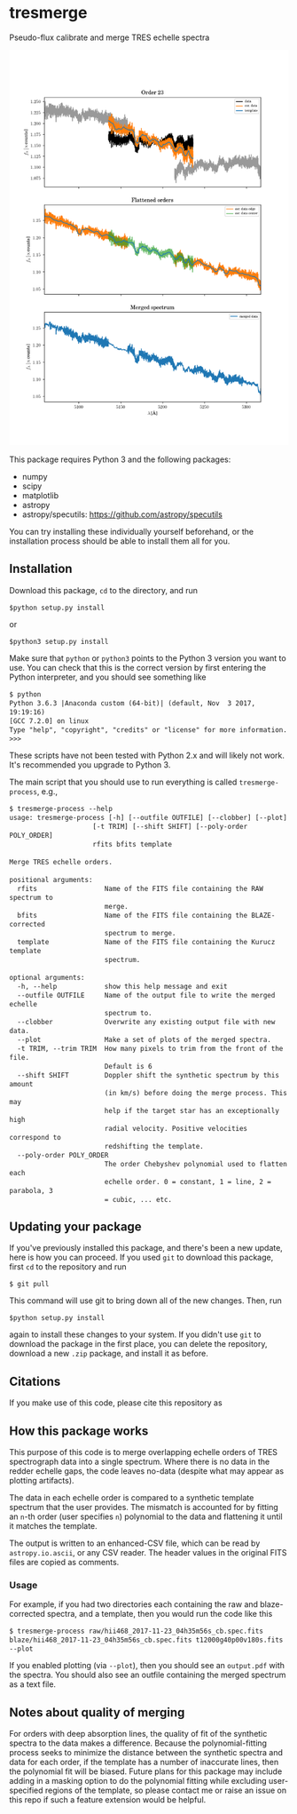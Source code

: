 # tresmerge
Pseudo-flux calibrate and merge TRES echelle spectra

![Sample](sample.png)


This package requires Python 3 and the following packages:

* numpy
* scipy
* matplotlib
* astropy
* astropy/specutils: https://github.com/astropy/specutils

You can try installing these individually yourself beforehand, or the installation process should be able to install them all for you.

## Installation

Download this package, `cd` to the directory, and run

    $python setup.py install

or

    $python3 setup.py install

Make sure that `python` or `python3` points to the Python 3 version you want to use. You can check that this is the correct version by first entering the Python interpreter, and you should see something like

    $ python
    Python 3.6.3 |Anaconda custom (64-bit)| (default, Nov  3 2017, 19:19:16)
    [GCC 7.2.0] on linux
    Type "help", "copyright", "credits" or "license" for more information.
    >>>

These scripts have not been tested with Python 2.x and will likely not work. It's recommended you upgrade to Python 3.

The main script that you should use to run everything is called `tresmerge-process`, e.g.,

    $ tresmerge-process --help
    usage: tresmerge-process [-h] [--outfile OUTFILE] [--clobber] [--plot]
                         [-t TRIM] [--shift SHIFT] [--poly-order POLY_ORDER]
                         rfits bfits template

    Merge TRES echelle orders.

    positional arguments:
      rfits                 Name of the FITS file containing the RAW spectrum to
                            merge.
      bfits                 Name of the FITS file containing the BLAZE-corrected
                            spectrum to merge.
      template              Name of the FITS file containing the Kurucz template
                            spectrum.

    optional arguments:
      -h, --help            show this help message and exit
      --outfile OUTFILE     Name of the output file to write the merged echelle
                            spectrum to.
      --clobber             Overwrite any existing output file with new data.
      --plot                Make a set of plots of the merged spectra.
      -t TRIM, --trim TRIM  How many pixels to trim from the front of the file.
                            Default is 6
      --shift SHIFT         Doppler shift the synthetic spectrum by this amount
                            (in km/s) before doing the merge process. This may
                            help if the target star has an exceptionally high
                            radial velocity. Positive velocities correspond to
                            redshifting the template.
      --poly-order POLY_ORDER
                            The order Chebyshev polynomial used to flatten each
                            echelle order. 0 = constant, 1 = line, 2 = parabola, 3
                            = cubic, ... etc.

## Updating your package

If you've previously installed this package, and there's been a new update, here is how you can proceed. If you used `git` to download this package, first `cd` to the repository and run

    $ git pull

This command will use git to bring down all of the new changes. Then, run

    $python setup.py install

again to install these changes to your system. If you didn't use `git` to download the package in the first place, you can delete the repository, download a new `.zip` package, and install it as before.

## Citations

If you make use of this code, please cite this repository as



## How this package works

This purpose of this code is to merge overlapping echelle orders of TRES spectrograph data into a single spectrum. Where there is no data in the redder echelle gaps, the code leaves no-data (despite what may appear as plotting artifacts).

The data in each echelle order is compared to a synthetic template spectrum that the user provides. The mismatch is accounted for by fitting an `n`-th order (user specifies `n`) polynomial to the data and flattening it until it matches the template.

The output is written to an enhanced-CSV file, which can be read by `astropy.io.ascii`, or any CSV reader. The header values in the original FITS files are copied as comments.

### Usage

For example, if you had two directories each containing the raw and blaze-corrected spectra, and a template, then you would run the code like this

    $ tresmerge-process raw/hii468_2017-11-23_04h35m56s_cb.spec.fits blaze/hii468_2017-11-23_04h35m56s_cb.spec.fits t12000g40p00v180s.fits --plot

If you enabled plotting (via `--plot`), then you should see an `output.pdf` with the spectra. You should also see an outfile containing the merged spectrum as a text file.

## Notes about quality of merging

For orders with deep absorption lines, the quality of fit of the synthetic spectra to the data makes a difference. Because the polynomial-fitting process seeks to minimize the distance between the synthetic spectra and data for each order, if the template has a number of inaccurate lines, then the polynomial fit will be biased. Future plans for this package may include adding in a masking option to do the polynomial fitting while excluding user-specified regions of the template, so please contact me or raise an issue on this repo if such a feature extension would be helpful.
